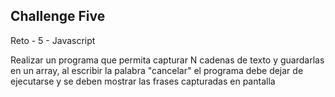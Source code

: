 ## Challenge Five ##

Reto - 5 - Javascript

Realizar un programa que permita capturar N cadenas de texto y guardarlas en un array, al escribir la palabra "cancelar" el programa debe dejar de ejecutarse y se deben mostrar las frases capturadas en pantalla